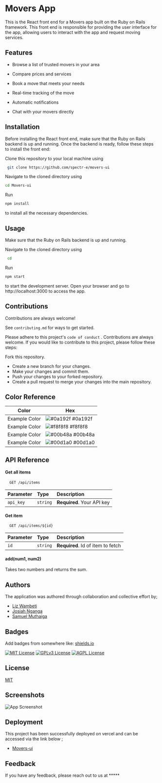 
# Movers App

This is the React front end for a Movers app built on the Ruby on Rails framework. This front end is responsible for providing the user interface for the app, allowing users to interact with the app and request moving services.


## Features

- Browse a list of trusted movers in your area

- Compare prices and services

- Book a move that meets your needs

- Real-time tracking of the move

- Automatic notifications

- Chat with your movers directly


## Installation

Before installing the React front end, make sure that the Ruby on Rails backend is up and running. Once the backend is ready, follow these steps to install the front end:

Clone this repository to your local machine using
```bash
 git clone https://github.com/spectr-e/movers-ui
 ```
Navigate to the cloned directory using 
```bash 
cd Movers-ui
```
Run 
```bash
npm install
```
 to install all the necessary dependencies.
    
## Usage

Make sure that the Ruby on Rails backend is up and running.

Navigate to the cloned directory using 
```bash 
 cd
```
Run 
```bash
npm start
```
 to start the development server.
Open your browser and go to http://localhost:3000 to access the app.
## Contributions

Contributions are always welcome!

See `contributing.md` for ways to get started.

Please adhere to this project's `code of conduct`
.
Contributions are always welcome. If you would like to contribute to this project, please follow these steps:

Fork this repository.

- Create a new branch for your changes.
- Make your changes and commit them.
- Push your changes to your forked repository.
- Create a pull request to merge your changes into the main repository.

## Color Reference

| Color             | Hex                                                                |
| ----------------- | ------------------------------------------------------------------ |
| Example Color | ![#0a192f](https://via.placeholder.com/10/0a192f?text=+) #0a192f |
| Example Color | ![#f8f8f8](https://via.placeholder.com/10/f8f8f8?text=+) #f8f8f8 |
| Example Color | ![#00b48a](https://via.placeholder.com/10/00b48a?text=+) #00b48a |
| Example Color | ![#00d1a0](https://via.placeholder.com/10/00b48a?text=+) #00d1a0 |


## API Reference

#### Get all items

```http
  GET /api/items
```

| Parameter | Type     | Description                |
| :-------- | :------- | :------------------------- |
| `api_key` | `string` | **Required**. Your API key |

#### Get item

```http
  GET /api/items/${id}
```

| Parameter | Type     | Description                       |
| :-------- | :------- | :-------------------------------- |
| `id`      | `string` | **Required**. Id of item to fetch |

#### add(num1, num2)

Takes two numbers and returns the sum.


## Authors
The application was authored through collaboration and collective effort by;

- [Liz Wambeti](https://github.com/lizdmukami)
- [Josiah Nganga]()
- [Samuel Muthaiga]()


## Badges

Add badges from somewhere like: [shields.io](https://shields.io/)

[![MIT License](https://img.shields.io/badge/License-MIT-green.svg)](https://choosealicense.com/licenses/mit/)
[![GPLv3 License](https://img.shields.io/badge/License-GPL%20v3-yellow.svg)](https://opensource.org/licenses/)
[![AGPL License](https://img.shields.io/badge/license-AGPL-blue.svg)](http://www.gnu.org/licenses/agpl-3.0)


## License

[MIT](https://choosealicense.com/licenses/mit/)


## Screenshots

![App Screenshot]()


## Deployment

This project has been successfully deployed on vercel and can be accessed via the link below ;

- [Movers-ui](https://movers-oqbb632y4-spectr-e.vercel.app/)
## Feedback

If you have any feedback, please reach out to us at *****


